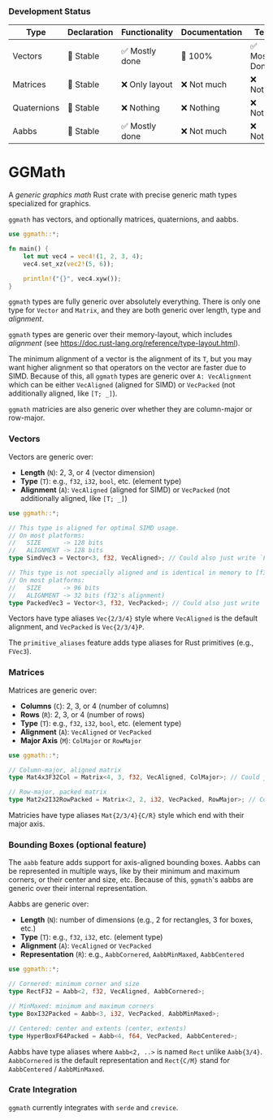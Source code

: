### Development Status

| Type        | Declaration | Functionality  | Documentation | Tests          | Benchmarks |
|-------------|-------------|----------------|---------------|----------------|------------|
| Vectors     | 🏁 Stable  | ✅ Mostly done | 🏁 100%      | ✅ Mostly Done | ❌ Nothing |
| Matrices    | 🏁 Stable  | ❌ Only layout | ❌ Not much  | ❌ Nothing     | ❌ Nothing |
| Quaternions | 🏁 Stable  | ❌ Nothing     | ❌ Nothing   | ❌ Nothing     | ❌ Nothing |
| Aabbs       | 🏁 Stable  | ✅ Mostly done | ❌ Not much  | ❌ Nothing     | ❌ Nothing |

# GGMath

A *generic graphics math* Rust crate with precise generic math types specialized for graphics.

`ggmath` has vectors, and optionally matrices, quaternions, and aabbs.

```rust
use ggmath::*;

fn main() {
    let mut vec4 = vec4!(1, 2, 3, 4);
    vec4.set_xz(vec2!(5, 6));

    println!("{}", vec4.xyw());
}
```

`ggmath` types are fully generic over absolutely everything.
There is only one type for `Vector` and `Matrix`, and they are both generic over length, type and *alignment*.

`ggmath` types are generic over their memory-layout,
which includes *alignment* (see <https://doc.rust-lang.org/reference/type-layout.html>).

The minimum alignment of a vector is the alignment of its `T`,
but you may want higher alignment so that operators on the vector are faster due to SIMD.
Because of this, all `ggmath` types are generic over `A: VecAlignment` which can be either `VecAligned` (aligned for SIMD) or `VecPacked` (not additionally aligned, like `[T; _]`).

`ggmath` matricies are also generic over whether they are column-major or row-major.

### Vectors

Vectors are generic over:
- **Length** (`N`): 2, 3, or 4 (vector dimension)
- **Type** (`T`): e.g., `f32`, `i32`, `bool`, etc. (element type)
- **Alignment** (`A`): `VecAligned` (aligned for SIMD) or `VecPacked` (not additionally aligned, like `[T; _]`)

```rust
use ggmath::*;

// This type is aligned for optimal SIMD usage.
// On most platforms:
//   SIZE      -> 128 bits
//   ALIGNMENT -> 128 bits
type SimdVec3 = Vector<3, f32, VecAligned>; // Could also just write `FVec3`

// This type is not specially aligned and is identical in memory to [f32; 3].
// On most platforms:
//   SIZE      -> 96 bits
//   ALIGNMENT -> 32 bits (f32's alignment)
type PackedVec3 = Vector<3, f32, VecPacked>; // Could also just write `FVec3P`
```

Vectors have type aliases `Vec{2/3/4}` style where `VecAligned` is the default alignment, and `VecPacked` is `Vec{2/3/4}P`.

The `primitive_aliases` feature adds type aliases for Rust primitives (e.g., `FVec3`).

### Matrices

Matrices are generic over:
- **Columns** (`C`): 2, 3, or 4 (number of columns)
- **Rows** (`R`): 2, 3, or 4 (number of rows)
- **Type** (`T`): e.g., `f32`, `i32`, `bool`, etc. (element type)
- **Alignment** (`A`): `VecAligned` or `VecPacked`
- **Major Axis** (`M`): `ColMajor` or `RowMajor`

```rust
use ggmath::*;

// Column-major, aligned matrix
type Mat4x3F32Col = Matrix<4, 3, f32, VecAligned, ColMajor>; // Could just write `FMat4x3C`

// Row-major, packed matrix
type Mat2x2I32RowPacked = Matrix<2, 2, i32, VecPacked, RowMajor>; // Could just write `IMat2RP`
```

Matricies have type aliases `Mat{2/3/4}{C/R}` style which end with their major axis.

### Bounding Boxes (optional feature)

The `aabb` feature adds support for axis-aligned bounding boxes.
Aabbs can be represented in multiple ways, like by their minimum and maximum corners, or their center and size, etc.
Because of this, `ggmath`'s aabbs are generic over their internal representation.

Aabbs are generic over:
- **Length** (`N`): number of dimensions (e.g., 2 for rectangles, 3 for boxes, etc.)
- **Type** (`T`): e.g., `f32`, `i32`, etc. (element type)
- **Alignment** (`A`): `VecAligned` or `VecPacked`
- **Representation** (`R`): e.g., `AabbCornered`, `AabbMinMaxed`, `AabbCentered`

```rust
use ggmath::*;

// Cornered: minimum corner and size
type RectF32 = Aabb<2, f32, VecAligned, AabbCornered>;

// MinMaxed: minimum and maximum corners
type BoxI32Packed = Aabb<3, i32, VecPacked, AabbMinMaxed>;

// Centered: center and extents (center, extents)
type HyperBoxF64Packed = Aabb<4, f64, VecPacked, AabbCentered>;
```

Aabbs have type aliases where `Aabb<2, ..>` is named `Rect` unlike `Aabb{3/4}`.
`AabbCornered` is the default representation and `Rect{C/M}` stand for `AabbCentered` / `AabbMinMaxed`.

### Crate Integration

`ggmath` currently integrates with `serde` and `crevice`.